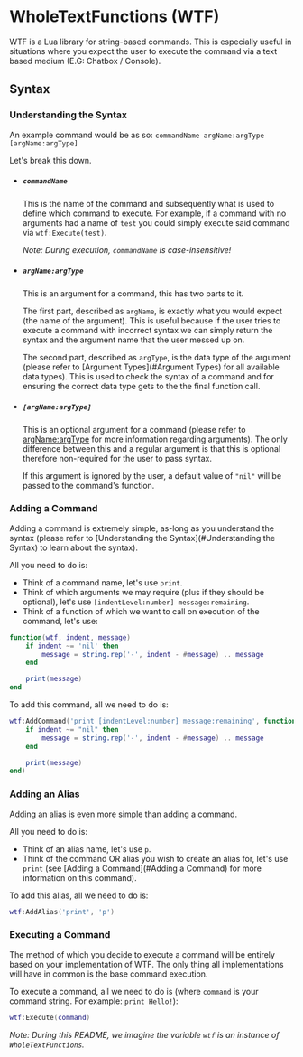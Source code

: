 WholeTextFunctions (WTF)
========================

WTF is a Lua library for string-based commands. This is especially useful in situations where you expect the user to execute the command via a text based medium (E.G: Chatbox / Console).

Syntax
------

### Understanding the Syntax

An example command would be as so:
	`commandName argName:argType [argName:argType]`

Let's break this down.

* ##### `commandName`
	This is the name of the command and subsequently what is used to define which command to execute. For example, if a command with no arguments had a name of `test` you could simply execute said command via `wtf:Execute(test)`.

	*Note: During execution, `commandName` is case-insensitive!*

* ##### `argName:argType`
	This is an argument for a command, this has two parts to it. 

	The first part, described as `argName`, is exactly what you would expect (the name of the argument). This is useful because if the user tries to execute a command with incorrect syntax we can simply return the syntax and the argument name that the user messed up on.
	
	The second part, described as `argType`, is the data type of the argument (please refer to [Argument Types](#Argument Types) for all available data types). This is used to check the syntax of a command and for ensuring the correct data type gets to the the final function call.

* ##### `[argName:argType]`
	This is an optional argument for a command (please refer to [argName:argType](#argName:argType) for more information regarding arguments). The only difference between this and a regular argument is that this is optional therefore non-required for the user to pass syntax.

	If this argument is ignored by the user, a default value of `"nil"` will be passed to the command's function.

### Adding a Command

Adding a command is extremely simple, as-long as you understand the syntax (please refer to [Understanding the Syntax](#Understanding the Syntax) to learn about the syntax).

All you need to do is:
* Think of a command name, let's use `print`.
* Think of which arguments we may require (plus if they should be optional), let's use `[indentLevel:number] message:remaining`.
* Think of a function of which we want to call on execution of the command, let's use:
```lua
function(wtf, indent, message)
	if indent ~= 'nil' then
		message = string.rep('-', indent - #message) .. message
	end

	print(message)
end
```

To add this command, all we need to do is:
```lua
wtf:AddCommand('print [indentLevel:number] message:remaining', function(wtf, indent, message)
	if indent ~= "nil" then
		message = string.rep('-', indent - #message) .. message
	end

	print(message)
end)
```

### Adding an Alias

Adding an alias is even more simple than adding a command.

All you need to do is:
* Think of an alias name, let's use `p`.
* Think of the command OR alias you wish to create an alias for, let's use `print` (see [Adding a Command](#Adding a Command) for more information on this command).

To add this alias, all we need to do is:
```lua
wtf:AddAlias('print', 'p')
```

### Executing a Command

The method of which you decide to execute a command will be entirely based on your implementation of WTF. The only thing all implementations will have in common is the base command execution.

To execute a command, all we need to do is (where `command` is your command string. For example: `print Hello!`):
```lua
wtf:Execute(command)
```

*Note: During this README, we imagine the variable `wtf` is an instance of `WholeTextFunctions`.*
